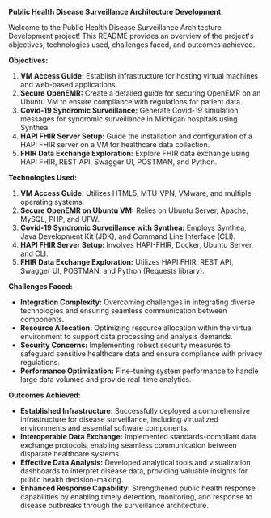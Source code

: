 
**Public Health Disease Surveillance Architecture Development**

Welcome to the Public Health Disease Surveillance Architecture Development project! This README provides an overview of the project's objectives, technologies used, challenges faced, and outcomes achieved.

**Objectives:**
1. **VM Access Guide:** Establish infrastructure for hosting virtual machines and web-based applications.
2. **Secure OpenEMR:** Create a detailed guide for securing OpenEMR on an Ubuntu VM to ensure compliance with regulations for patient data.
3. **Covid-19 Syndromic Surveillance:** Generate Covid-19 simulation messages for syndromic surveillance in Michigan hospitals using Synthea.
4. **HAPI FHIR Server Setup:** Guide the installation and configuration of a HAPI FHIR server on a VM for healthcare data collection.
5. **FHIR Data Exchange Exploration:** Explore FHIR data exchange using HAPI FHIR, REST API, Swagger UI, POSTMAN, and Python.

**Technologies Used:**
1. **VM Access Guide:** Utilizes HTML5, MTU-VPN, VMware, and multiple operating systems.
2. **Secure OpenEMR on Ubuntu VM:** Relies on Ubuntu Server, Apache, MySQL, PHP, and UFW.
3. **Covid-19 Syndromic Surveillance with Synthea:** Employs Synthea, Java Development Kit (JDK), and Command Line Interface (CLI).
4. **HAPI FHIR Server Setup:** Involves HAPI-FHIR, Docker, Ubuntu Server, and CLI.
5. **FHIR Data Exchange Exploration:** Utilizes HAPI FHIR, REST API, Swagger UI, POSTMAN, and Python (Requests library).

**Challenges Faced:**
- **Integration Complexity:** Overcoming challenges in integrating diverse technologies and ensuring seamless communication between components.
- **Resource Allocation:** Optimizing resource allocation within the virtual environment to support data processing and analysis demands.
- **Security Concerns:** Implementing robust security measures to safeguard sensitive healthcare data and ensure compliance with privacy regulations.
- **Performance Optimization:** Fine-tuning system performance to handle large data volumes and provide real-time analytics.

**Outcomes Achieved:**
- **Established Infrastructure:** Successfully deployed a comprehensive infrastructure for disease surveillance, including virtualized environments and essential software components.
- **Interoperable Data Exchange:** Implemented standards-compliant data exchange protocols, enabling seamless communication between disparate healthcare systems.
- **Effective Data Analysis:** Developed analytical tools and visualization dashboards to interpret disease data, providing valuable insights for public health decision-making.
- **Enhanced Response Capability:** Strengthened public health response capabilities by enabling timely detection, monitoring, and response to disease outbreaks through the surveillance architecture.
